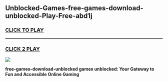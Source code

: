 
## Unblocked-Games-free-games-download-unblocked-Play-Free-abd1j
<h3>
<a href="https://premium76.site?title=free-games-download-unblocked&ref=09A">CLICK TO PLAY</a></h3>
<hr>

<h3>
<a href="https://premium76.site?title=free-games-download-unblocked&ref=09A">CLICK 2 PLAY</a>
  
</h3>

<a href="https://premium76.site?title=free-games-download-unblocked&ref=09A"><img src="https://clearcache.store/games.png"></a>


**free-games-download-unblocked games unblocked: Your Gateway to Fun and Accessible Online Gaming**
